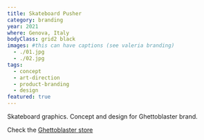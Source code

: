 ```yaml
---
title: Skateboard Pusher
category: branding
year: 2021
where: Genova, Italy
bodyClass: grid2 black
images: #this can have captions (see valeria branding)
  - ./01.jpg
  - ./02.jpg
tags:
  - concept
  - art-direction
  - product-branding
  - design
featured: true
---
```


Skateboard graphics. Concept and design for Ghettoblaster brand.

Check the [Ghettoblaster store](https://ghettoblasterwear/?source=rokma.com)
